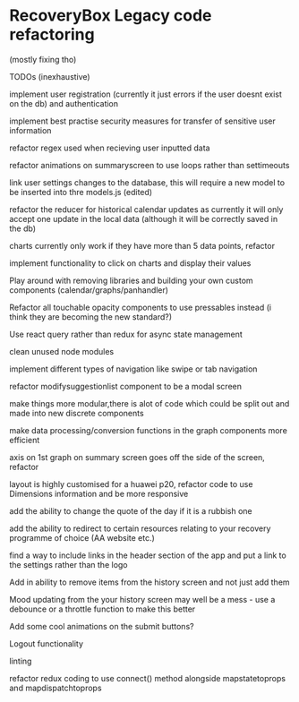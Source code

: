 # RecoveryBox Legacy code refactoring
(mostly fixing tho)

TODOs (inexhaustive)

implement user registration (currently it just errors if the user doesnt exist on the db) and authentication

implement best practise security measures for transfer of sensitive user information

refactor regex used when recieving user inputted data

refactor animations on summaryscreen to use loops rather than settimeouts

link user settings changes to the database,  this will require a new model to be inserted into thre models.js (edited) 

refactor the reducer for historical calendar updates as currently it will only accept one update in the local data (although it will be correctly saved in the db)

charts currently only work if they have more than 5 data points, refactor

implement functionality to click on charts and display their values

Play around with removing libraries and building your own custom components (calendar/graphs/panhandler)

Refactor all touchable opacity components to use pressables instead (i think they are becoming the new standard?)

Use react query rather than redux for async state management 

clean unused node modules

implement different types of navigation like swipe or tab navigation

refactor modifysuggestionlist component to be a modal screen

make things more modular,there is alot of code which could be split out and made into new discrete components

make data processing/conversion functions in the graph components more efficient

axis on 1st graph on summary screen goes off the side of the screen, refactor

layout is highly customised for a huawei p20, refactor code to use Dimensions information and be more responsive

add the ability to change the quote of the day if it is a rubbish one

add the ability to redirect to certain resources relating to your recovery programme of choice (AA website etc.)

find a way to include links in the header section of the app and put a link to the settings rather than the logo

Add in ability to remove items from the history screen and not just add them

Mood updating from the your history screen may well be a mess - use a debounce or a throttle function to make this better

Add some cool animations on the submit buttons?

Logout functionality

linting

refactor redux coding to use connect() method alongside mapstatetoprops and mapdispatchtoprops
